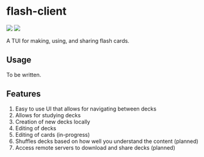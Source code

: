 # flash-client
![](https://img.shields.io/badge/license-MIT-blueviolet.svg)
[![](https://tokei.rs/b1/github/Peter-Lande/flash-client?category=code)](https://github.com/Peter-Lande/flash-client)

A TUI for making, using, and sharing flash cards.

## Usage
To be written.

## Features
1. Easy to use UI that allows for navigating between decks
2. Allows for studying decks
3. Creation of new decks locally 
4. Editing of decks
5. Editing of cards (in-progress)
6. Shuffles decks based on how well you understand the content (planned)
7. Access remote servers to download and share decks (planned)